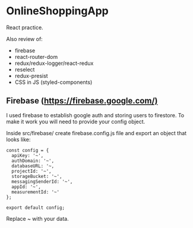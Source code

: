 # OnlineShoppingApp

React practice.

Also review of:

- firebase
- react-router-dom
- redux/redux-logger/react-redux
- reselect
- redux-presist
- CSS in JS (styled-components)

## Firebase (<https://firebase.google.com/)>

I used firebase to establish google auth and storing users to firestore.
To make it work you will need to provide your config object.

Inside src/firebase/ create firebase.config.js file and export an object that looks like:

```
const config = {
  apiKey: '~',
  authDomain: '~',
  databaseURL: '~,
  projectId: '~',
  storageBucket: '~',
  messagingSenderId: '~',
  appId: '~',
  measurementId: '~'
};

export default config;
```

Replace ~ with your data.
